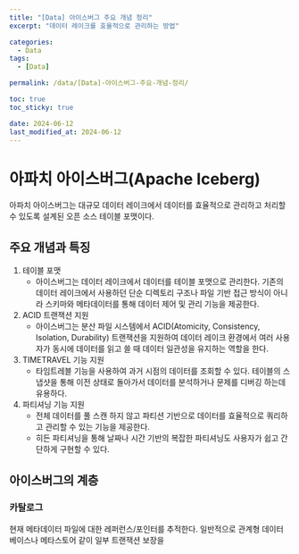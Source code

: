 ```yaml
---
title: "[Data] 아이스버그 주요 개념 정리"
excerpt: "데이터 레이크를 효율적으로 관리하는 방법"

categories:
  - Data
tags:
  - [Data]

permalink: /data/[Data]-아이스버그-주요-개념-정리/

toc: true
toc_sticky: true

date: 2024-06-12
last_modified_at: 2024-06-12
---
```


# 아파치 아이스버그(Apache Iceberg)
아파치 아이스버그는 대규모 데이터 레이크에서 데이터를 효율적으로 관리하고 처리할 수 있도록 설계된 오픈 소스 테이블 포맷이다.

## 주요 개념과 특징
1. 테이블 포맷
   - 아이스버그는 데이터 레이크에서 데이터를 테이블 포맷으로 관리한다. 기존의 데이터 레이크에서 사용하던 단순 디렉토리 구조나 파일 기반 접근 방식이 아니라 스키마와 메타데이터를 통해 데이터 제어 및 관리 기능을 제공한다.
2. ACID 트랜잭션 지원
   - 아이스버그는 분산 파일 시스템에서 ACID(Atomicity, Consistency, Isolation, Durability) 트랜잭션을 지원하여 데이터 레이크 환경에서 여러 사용자가 동시에 데이터를 읽고 쓸 때 데이터 일관성을 유지하는 역할을 한다.
3. TIMETRAVEL 기능 지원
   - 타임트레블 기능을 사용하여 과거 시점의 데이터를 조회할 수 있다. 테이블의 스냅샷을 통해 이전 상태로 돌아가서 데이터를 분석하거나 문제를 디버깅 하는데 유용하다.
4. 파티셔닝 기능 지원
   - 전체 데이터를 풀 스캔 하지 않고 파티션 기반으로 데이터를 효율적으로 쿼리하고 관리할 수 있는 기능을 제공한다.
   - 히든 파티셔닝을 통해 날짜나 시간 기반의 복잡한 파티셔닝도 사용자가 쉽고 간단하게 구현할 수 있다.

## 아이스버그의 계층
### 카탈로그
현재 메타데이터 파일에 대한 레퍼런스/포인터를 추적한다. 일반적으로 관계형 데이터베이스나 메타스토어 같이 일부 트랜잭션 보장을

